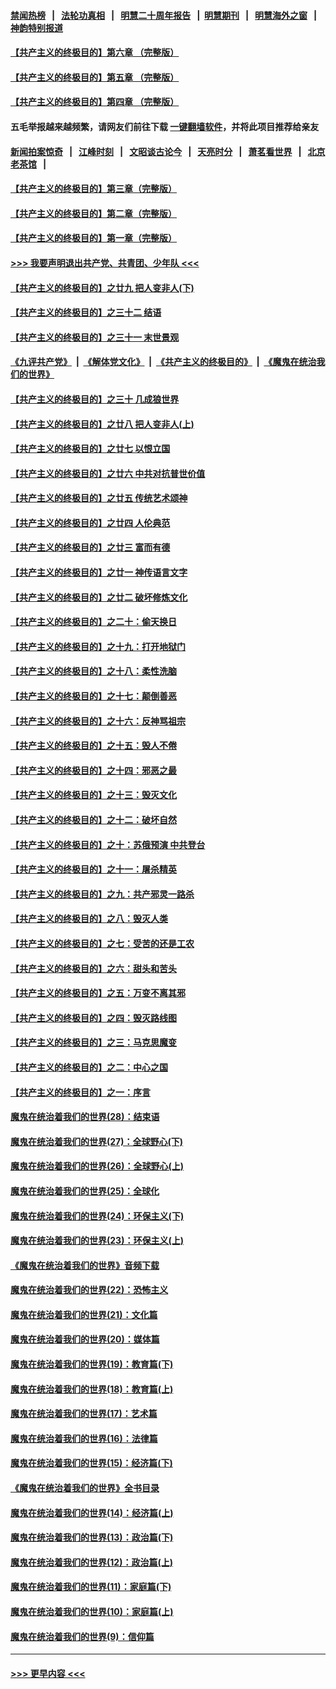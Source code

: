#### [禁闻热榜](热点新闻.md?=0)  &nbsp;&nbsp;|&nbsp;&nbsp; [法轮功真相](https://github.com/gfw-breaker/truth/blob/master/README.md?=0) &nbsp;&nbsp;|&nbsp;&nbsp; [明慧二十周年报告](https://github.com/gfw-breaker/mh-reports/blob/master/README.md?=0) &nbsp;&nbsp;|&nbsp;&nbsp;[明慧期刊](https://github.com/gfw-breaker/mh-qikan) &nbsp;&nbsp;|&nbsp;&nbsp; [明慧海外之窗](https://github.com/gfw-breaker/mh-news/blob/master/README.md?=0) &nbsp;&nbsp;|&nbsp;&nbsp; [神韵特别报道](https://github.com/gfw-breaker/mh-news/blob/master/shenyun.md?=0)
#### [【共产主义的终极目的】第六章 （完整版）](../pages/nsc422/n11428913.md?t=02281302) 
#### [【共产主义的终极目的】第五章 （完整版）](../pages/nsc422/n11428912.md?t=02281302) 
#### [【共产主义的终极目的】第四章 （完整版）](../pages/nsc422/n11428907.md?t=02281302) 
#### 五毛举报越来越频繁，请网友们前往下载 [一键翻墙软件](https://github.com/gfw-breaker/ssr-accounts)，并将此项目推荐给亲友
#### [新闻拍案惊奇](https://github.com/gfw-breaker/banned-news/blob/master/pages/link4.md) &nbsp;&nbsp;|&nbsp;&nbsp; [江峰时刻](https://github.com/gfw-breaker/banned-news/blob/master/pages/link4.md) &nbsp;&nbsp;|&nbsp;&nbsp; [文昭谈古论今](https://github.com/gfw-breaker/banned-news/blob/master/pages/link4.md) &nbsp;&nbsp;|&nbsp;&nbsp; [天亮时分](https://github.com/gfw-breaker/banned-news/blob/master/pages/link4.md) &nbsp;&nbsp;|&nbsp;&nbsp; [萧茗看世界](https://github.com/gfw-breaker/banned-news/blob/master/pages/link4.md) &nbsp;&nbsp;|&nbsp;&nbsp; [北京老茶馆](https://github.com/gfw-breaker/banned-news/blob/master/pages/link4.md) &nbsp;&nbsp;|&nbsp;&nbsp; 
#### [【共产主义的终极目的】第三章（完整版）](../pages/nsc422/n11428848.md?t=02281302) 
#### [【共产主义的终极目的】第二章（完整版）](../pages/nsc422/n11428831.md?t=02281302) 
#### [【共产主义的终极目的】第一章（完整版）](../pages/nsc422/n11417651.md?t=02281302) 
#### [>>> 我要声明退出共产党、共青团、少年队 <<<](https://github.com/begood0513/goodnews/blob/master/quit/letter.md) 
#### [【共产主义的终极目的】之廿九 把人变非人(下)](../pages/nsc422/n11344140.md?t=02281302) 
#### [【共产主义的终极目的】之三十二 结语](../pages/nsc422/n11360535.md?t=02281302) 
#### [【共产主义的终极目的】之三十一 末世景观](../pages/nsc422/n11351129.md?t=02281302) 
#### [《九评共产党》](https://github.com/begood0513/9ping.md/blob/master/README.md) &nbsp;|&nbsp; [《解体党文化》](../../../../jtdwh.md/blob/master/README.md)  &nbsp;|&nbsp; [《共产主义的终极目的》](../../../../gczydzjmd.md/blob/master/README.md) &nbsp;|&nbsp; [《魔鬼在统治我们的世界》](../../../../mgztzwmdsj.md/blob/master/README.md) 
#### [【共产主义的终极目的】之三十 几成狼世界](../pages/nsc422/n11348280.md?t=02281302) 
#### [【共产主义的终极目的】之廿八 把人变非人(上)](../pages/nsc422/n11340492.md?t=02281302) 
#### [【共产主义的终极目的】之廿七 以恨立国](../pages/nsc422/n11336944.md?t=02281302) 
#### [【共产主义的终极目的】之廿六 中共对抗普世价值](../pages/nsc422/n11324785.md?t=02281302) 
#### [【共产主义的终极目的】之廿五 传统艺术颂神](../pages/nsc422/n11296396.md?t=02281302) 
#### [【共产主义的终极目的】之廿四 人伦典范](../pages/nsc422/n11296397.md?t=02281302) 
#### [【共产主义的终极目的】之廿三 富而有德](../pages/nsc422/n11283598.md?t=02281302) 
#### [【共产主义的终极目的】之廿一 神传语言文字](../pages/nsc422/n11263265.md?t=02281302) 
#### [【共产主义的终极目的】之廿二 破坏修炼文化](../pages/nsc422/n11245728.md?t=02281302) 
#### [【共产主义的终极目的】之二十：偷天换日](../pages/nsc422/n11238846.md?t=02281302) 
#### [【共产主义的终极目的】之十九：打开地狱门](../pages/nsc422/n11206376.md?t=02281302) 
#### [【共产主义的终极目的】之十八：柔性洗脑](../pages/nsc422/n11199994.md?t=02281302) 
#### [【共产主义的终极目的】之十七：颠倒善恶](../pages/nsc422/n11179782.md?t=02281302) 
#### [【共产主义的终极目的】之十六：反神骂祖宗](../pages/nsc422/n11166798.md?t=02281302) 
#### [【共产主义的终极目的】之十五：毁人不倦](../pages/nsc422/n11166792.md?t=02281302) 
#### [【共产主义的终极目的】之十四：邪恶之最](../pages/nsc422/n11150249.md?t=02281302) 
#### [【共产主义的终极目的】之十三：毁灭文化](../pages/nsc422/n11135227.md?t=02281302) 
#### [【共产主义的终极目的】之十二：破坏自然](../pages/nsc422/n11135214.md?t=02281302) 
#### [【共产主义的终极目的】之十：苏俄预演 中共登台](../pages/nsc422/n11118424.md?t=02281302) 
#### [【共产主义的终极目的】之十一：屠杀精英](../pages/nsc422/n11118442.md?t=02281302) 
#### [【共产主义的终极目的】之九：共产邪灵一路杀](../pages/nsc422/n11114139.md?t=02281302) 
#### [【共产主义的终极目的】之八：毁灭人类](../pages/nsc422/n11108503.md?t=02281302) 
#### [【共产主义的终极目的】之七：受苦的还是工农](../pages/nsc422/n11101809.md?t=02281302) 
#### [【共产主义的终极目的】之六：甜头和苦头](../pages/nsc422/n11096971.md?t=02281302) 
#### [【共产主义的终极目的】之五：万变不离其邪](../pages/nsc422/n11091285.md?t=02281302) 
#### [【共产主义的终极目的】之四：毁灭路线图](../pages/nsc422/n11086284.md?t=02281302) 
#### [【共产主义的终极目的】之三：马克思魔变](../pages/nsc422/n11061941.md?t=02281302) 
#### [【共产主义的终极目的】之二：中心之国](../pages/nsc422/n11047728.md?t=02281302) 
#### [【共产主义的终极目的】之一：序言](../pages/nsc422/n11086077.md?t=02281302) 
#### [魔鬼在统治着我们的世界(28)：结束语](../pages/nsc422/n10936246.md?t=02281302) 
#### [魔鬼在统治着我们的世界(27)：全球野心(下)](../pages/nsc422/n10928319.md?t=02281302) 
#### [魔鬼在统治着我们的世界(26)：全球野心(上)](../pages/nsc422/n10900318.md?t=02281302) 
#### [魔鬼在统治着我们的世界(25)：全球化](../pages/nsc422/n10788205.md?t=02281302) 
#### [魔鬼在统治着我们的世界(24)：环保主义(下)](../pages/nsc422/n10695307.md?t=02281302) 
#### [魔鬼在统治着我们的世界(23)：环保主义(上)](../pages/nsc422/n10688613.md?t=02281302) 
#### [《魔鬼在统治着我们的世界》音频下载](../pages/nsc422/n10635553.md?t=02281302) 
#### [魔鬼在统治着我们的世界(22)：恐怖主义](../pages/nsc422/n10614727.md?t=02281302) 
#### [魔鬼在统治着我们的世界(21)：文化篇](../pages/nsc422/n10597706.md?t=02281302) 
#### [魔鬼在统治着我们的世界(20)：媒体篇](../pages/nsc422/n10586579.md?t=02281302) 
#### [魔鬼在统治着我们的世界(19)：教育篇(下)](../pages/nsc422/n10564808.md?t=02281302) 
#### [魔鬼在统治着我们的世界(18)：教育篇(上)](../pages/nsc422/n10526970.md?t=02281302) 
#### [魔鬼在统治着我们的世界(17)：艺术篇](../pages/nsc422/n10499093.md?t=02281302) 
#### [魔鬼在统治着我们的世界(16)：法律篇](../pages/nsc422/n10485969.md?t=02281302) 
#### [魔鬼在统治着我们的世界(15)：经济篇(下)](../pages/nsc422/n10469975.md?t=02281302) 
#### [《魔鬼在统治着我们的世界》全书目录](../pages/nsc422/n10464261.md?t=02281302) 
#### [魔鬼在统治着我们的世界(14)：经济篇(上)](../pages/nsc422/n10457370.md?t=02281302) 
#### [魔鬼在统治着我们的世界(13)：政治篇(下)](../pages/nsc422/n10448270.md?t=02281302) 
#### [魔鬼在统治着我们的世界(12)：政治篇(上)](../pages/nsc422/n10444576.md?t=02281302) 
#### [魔鬼在统治着我们的世界(11)：家庭篇(下)](../pages/nsc422/n10440961.md?t=02281302) 
#### [魔鬼在统治着我们的世界(10)：家庭篇(上)](../pages/nsc422/n10435448.md?t=02281302) 
#### [魔鬼在统治着我们的世界(9)：信仰篇](../pages/nsc422/n10432159.md?t=02281302) 

----
#### [ >>> 更早内容 <<< ](../indexes/nsc422-earlier.md)
